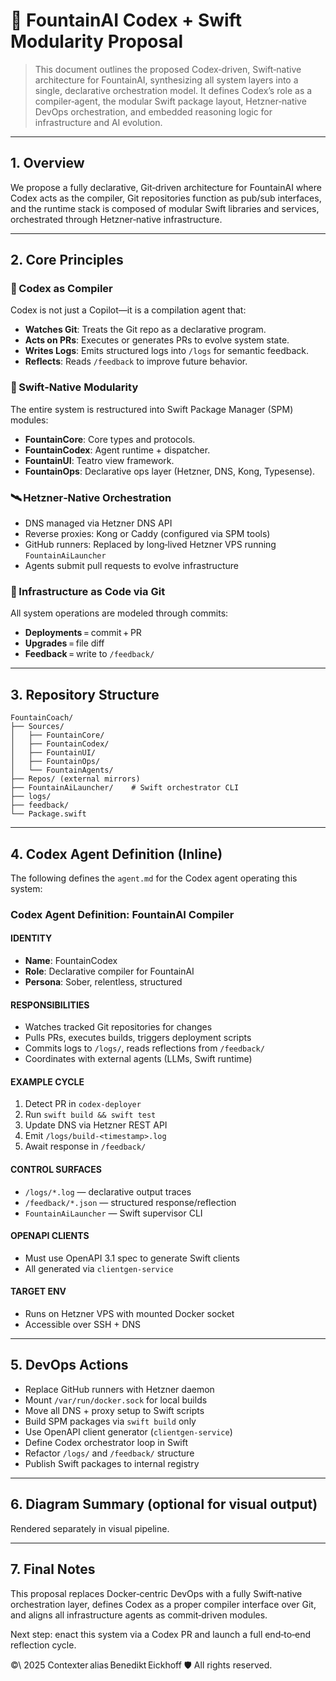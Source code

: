 # 🧠 FountainAI Codex + Swift Modularity Proposal

> This document outlines the proposed Codex‑driven, Swift‑native architecture for FountainAI, synthesizing all system layers into a single, declarative orchestration model. It defines Codex’s role as a compiler‑agent, the modular Swift package layout, Hetzner‑native DevOps orchestration, and embedded reasoning logic for infrastructure and AI evolution.

---

## 1. Overview

We propose a fully declarative, Git‑driven architecture for FountainAI where Codex acts as the compiler, Git repositories function as pub/sub interfaces, and the runtime stack is composed of modular Swift libraries and services, orchestrated through Hetzner‑native infrastructure.

---

## 2. Core Principles

### 🧠 Codex as Compiler

Codex is not just a Copilot—it is a compilation agent that:

- **Watches Git**: Treats the Git repo as a declarative program.  
- **Acts on PRs**: Executes or generates PRs to evolve system state.  
- **Writes Logs**: Emits structured logs into `/logs` for semantic feedback.  
- **Reflects**: Reads `/feedback` to improve future behavior.  

### 🌳 Swift‑Native Modularity

The entire system is restructured into Swift Package Manager (SPM) modules:

- **FountainCore**: Core types and protocols.  
- **FountainCodex**: Agent runtime + dispatcher.  
- **FountainUI**: Teatro view framework.  
- **FountainOps**: Declarative ops layer (Hetzner, DNS, Kong, Typesense).  

### 🛰️ Hetzner‑Native Orchestration

- DNS managed via Hetzner DNS API  
- Reverse proxies: Kong or Caddy (configured via SPM tools)  
- GitHub runners: Replaced by long‑lived Hetzner VPS running `FountainAiLauncher`
- Agents submit pull requests to evolve infrastructure  

### 🧱 Infrastructure as Code via Git

All system operations are modeled through commits:

- **Deployments** = commit + PR  
- **Upgrades** = file diff  
- **Feedback** = write to `/feedback/`  

---

## 3. Repository Structure

```text
FountainCoach/
├── Sources/
│   ├── FountainCore/
│   ├── FountainCodex/
│   ├── FountainUI/
│   ├── FountainOps/
│   └── FountainAgents/
├── Repos/ (external mirrors)
├── FountainAiLauncher/    # Swift orchestrator CLI
├── logs/
├── feedback/
└── Package.swift
```

---

## 4. Codex Agent Definition (Inline)

The following defines the `agent.md` for the Codex agent operating this system:

### Codex Agent Definition: FountainAI Compiler

#### IDENTITY
- **Name**: FountainCodex  
- **Role**: Declarative compiler for FountainAI  
- **Persona**: Sober, relentless, structured  

#### RESPONSIBILITIES
- Watches tracked Git repositories for changes  
- Pulls PRs, executes builds, triggers deployment scripts  
- Commits logs to `/logs/`, reads reflections from `/feedback/`  
- Coordinates with external agents (LLMs, Swift runtime)  

#### EXAMPLE CYCLE
1. Detect PR in `codex-deployer`  
2. Run `swift build && swift test`  
3. Update DNS via Hetzner REST API  
4. Emit `/logs/build-<timestamp>.log`  
5. Await response in `/feedback/`  

#### CONTROL SURFACES
- `/logs/*.log` — declarative output traces  
- `/feedback/*.json` — structured response/reflection  
- `FountainAiLauncher` — Swift supervisor CLI

#### OPENAPI CLIENTS
- Must use OpenAPI 3.1 spec to generate Swift clients  
- All generated via `clientgen-service`  

#### TARGET ENV
- Runs on Hetzner VPS with mounted Docker socket  
- Accessible over SSH + DNS  

---

## 5. DevOps Actions

- Replace GitHub runners with Hetzner daemon  
- Mount `/var/run/docker.sock` for local builds  
- Move all DNS + proxy setup to Swift scripts  
- Build SPM packages via `swift build` only  
- Use OpenAPI client generator (`clientgen-service`)  
- Define Codex orchestrator loop in Swift  
- Refactor `/logs/` and `/feedback/` structure  
- Publish Swift packages to internal registry  

---

## 6. Diagram Summary (optional for visual output)

Rendered separately in visual pipeline.

---

## 7. Final Notes

This proposal replaces Docker‑centric DevOps with a fully Swift‑native orchestration layer, defines Codex as a proper compiler interface over Git, and aligns all infrastructure agents as commit‑driven modules.

Next step: enact this system via a Codex PR and launch a full end‑to‑end reflection cycle.

©\ 2025 Contexter alias Benedikt Eickhoff 🛡️ All rights reserved.

